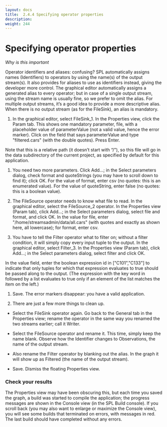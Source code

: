 ```yaml
---
layout: docs
title:  2.4.4 Specifying operator properties
description:
weight: 244
---
```


# Specifying operator properties
_Why is this important_

Operator identifiers and aliases: confusing?
SPL automatically assigns names (Identifiers) to operators by using the name(s) of the output stream(s). It also provides for aliases to use as identifiers instead, giving the developer more control. The graphical editor automatically assigns a generated alias to every operator; but in case of a single output stream, using the stream name is usually fine, so we prefer to omit the alias. For multiple output streams, it’s a good idea to provide a more descriptive alias. When there is no output stream (as for the FileSink), an alias is mandatory.


1. In the graphical editor, select FileSink_1. In the Properties view, click the Param tab. This shows one mandatory parameter, file, with a placeholder value of parameterValue (not a valid value, hence the error marker). Click on the field that says parameterValue and type "filtered.cars" (with the double quotes). Press Enter.

  Note that this is a relative path (it doesn’t start with “/”), so this file will go in the data subdirectory of the current project, as specified by default for this application.

1. You need two more parameters. Click Add…; in the Select parameters dialog, check format and quoteStrings (you may have to scroll down to find it); click OK. For the value of format, enter csv (no quotes: this is an enumerated value). For the value of quoteString, enter false (no quotes: this is a boolean value).

1. The FileSource operator needs to know what file to read. In the graphical editor, select the FileSource_2 operator. In the Properties view (Param tab), click Add…; in the Select parameters dialog, select file and format, and click OK. In the value for file, enter "/home/streamsadmin/data/all.cars" (with quotes and exactly as shown here, all lowercase); for format, enter csv.

1. You have to tell the Filter operator what to filter on; without a filter condition, it will simply copy every input tuple to the output. In the graphical editor, select Filter_3. In the Properties view (Param tab), click Add…; in the Select parameters dialog, select filter and click OK.

  In the value field, enter the boolean expression id in ["C101","C133"] to indicate that only tuples for which that expression evaluates to true should be passed along to the output. (The expression with the key word in followed by a list evaluates to true only if an element of the list matches the item on the left.)

1. Save. The error markers disappear: you have a valid application.

1. There are just a few more things to clean up.

  * Select the FileSink operator again. Go back to the General tab in the Properties view; rename the operator in the same way you renamed the two streams earlier; call it Writer.

  * Select the FileSource operator and rename it. This time, simply keep the name blank. Observe how the Identifier changes to Observations, the name of the output stream.

  * Also rename the Filter operator by blanking out the alias. In the graph it will show up as Filtered (the name of the output stream).

  * Save. Dismiss the floating Properties view.

### Check your results

The Properties view may have been obscuring this, but each time you saved the graph, a build was started to compile the application; the progress messages are shown in the Console view (in the SPL Build console). If you scroll back (you may also want to enlarge or maximize the Console view), you will see some builds that terminated on errors, with messages in red. The last build should have completed without any errors.

